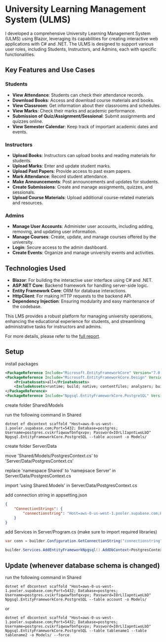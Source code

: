 # University Learning Management System (ULMS)

I developed a comprehensive University Learning Management System (ULMS) using Blazor, leveraging its capabilities for creating interactive web applications with C# and .NET. The ULMS is designed to support various user roles, including Students, Instructors, and Admins, each with specific functionalities.

## Key Features and Use Cases

### Students
- **View Attendance**: Students can check their attendance records.
- **Download Books**: Access and download course materials and books.
- **View Classroom**: Get information about their classrooms and schedules.
- **View Marks**: Check their marks and academic performance.
- **Submission of Quiz/Assignment/Sessional**: Submit assignments and quizzes online.
- **View Semester Calendar**: Keep track of important academic dates and events.

### Instructors
- **Upload Books**: Instructors can upload books and reading materials for students.
- **Upload Marks**: Enter and update student marks.
- **Upload Past Papers**: Provide access to past exam papers.
- **Mark Attendance**: Record student attendance.
- **Make Announcements**: Post announcements and updates for students.
- **Create Submissions**: Create and manage assignments, quizzes, and sessionals.
- **Upload Course Materials**: Upload additional course-related materials and resources.

### Admins
- **Manage User Accounts**: Administer user accounts, including adding, removing, and updating user information.
- **Manage Courses**: Create, update, and manage courses offered by the university.
- **Login**: Secure access to the admin dashboard.
- **Create Events**: Organize and manage university events and activities.

## Technologies Used
- **Blazor**: For building the interactive user interface using C# and .NET.
- **ASP.NET Core**: Backend framework for handling server-side logic.
- **Entity Framework Core**: ORM for database interactions.
- **HttpClient**: For making HTTP requests to the backend API.
- **Dependency Injection**: Ensuring modularity and easy maintenance of the codebase.

This LMS provides a robust platform for managing university operations, enhancing the educational experience for students, and streamlining administrative tasks for instructors and admins. 

For more details, please refer to the [full report](./report.pdf).


## Setup

install packages
```xml
<PackageReference Include="Microsoft.EntityFrameworkCore" Version="7.0.17" />
<PackageReference Include="Microsoft.EntityFrameworkCore.Design" Version="7.0.17">
    <PrivateAssets>all</PrivateAssets>
    <IncludeAssets>runtime; build; native; contentfiles; analyzers; buildtransitive</IncludeAssets>
</PackageReference>
<PackageReference Include="Npgsql.EntityFrameworkCore.PostgreSQL" Version="7.0.11" />
```

create folder Shared/Models

run the following command in Shared
```env
dotnet ef dbcontext scaffold "Host=aws-0-us-west-1.pooler.supabase.com;Port=5432; Database=postgres; Username=postgres.cvikrfiqwuwfbnfqxvpv; Password=IOrLlIapntLwoLbD" Npgsql.EntityFrameworkCore.PostgreSQL --table account -o Models/
```

create folder Server/Data

move 'Shared/Models/PostgresContext.cs' to 'Server/Data/PostgresContext.cs'

replace 'namespace Shared' to 'namepsace Server' in Server/Data/PostgresContext.cs

import 'using Shared.Models' in Server/Data/PostgresContext.cs

add connection string in appsetting.json
```json
{
    "ConnectionStrings": {
        "connectionstring": "Host=aws-0-us-west-1.pooler.supabase.com;Port=5432; Database=postgres; Username=postgres.cvikrfiqwuwfbnfqxvpv; Password=IOrLlIapntLwoLbD"
    }
}
```

add Services in Server/Program.cs (make sure to import required libraries)
```cs
var conn = builder.Configuration.GetConnectionString("connectionstring");

builder.Services.AddEntityFrameworkNpgsql().AddDbContext<PostgresContext>(opt => opt.UseNpgsql(conn));
```

## Update (whenever database schema is changed)

run the following command in Shared
```env
dotnet ef dbcontext scaffold "Host=aws-0-us-west-1.pooler.supabase.com;Port=5432; Database=postgres; Username=postgres.cvikrfiqwuwfbnfqxvpv; Password=IOrLlIapntLwoLbD" Npgsql.EntityFrameworkCore.PostgreSQL --table account -o Models/
```

or

```
dotnet ef dbcontext scaffold "Host=aws-0-us-west-1.pooler.supabase.com;Port=5432; Database=postgres; Username=postgres.cvikrfiqwuwfbnfqxvpv; Password=IOrLlIapntLwoLbD" Npgsql.EntityFrameworkCore.PostgreSQL --table tablename1 --table tablename2 -o Models/ --force
```

